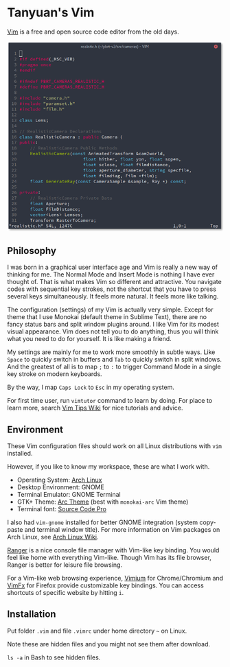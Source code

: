 # Tanyuan's Vim

[Vim](http://www.vim.org/) is a free and open source code editor from the old days.

![Vim Screenshot](screenshot.png)

## Philosophy

I was born in a graphical user interface age and Vim is really a new way of thinking for me. The Normal Mode and Insert Mode is nothing I have ever thought of. That is what makes Vim so different and attractive. You navigate codes with sequential key strokes, not the shortcut that you have to press several keys simultaneously. It feels more natural. It feels more like talking.

The configuration (settings) of my Vim is actually very simple. Except for theme that I use Monokai (default theme in Sublime Text), there are no fancy status bars and split window plugins around. I like Vim for its modest visual appearance. Vim does not tell you to do anything, thus you will think what you need to do for yourself. It is like making a friend.

My settings are mainly for me to work more smoothly in subtle ways. Like `Space` to quickly switch in buffers and `Tab` to quickly switch in split windows. And the greatest of all is to map `;` to `:` to trigger Command Mode in a single key stroke on modern keyboards.

By the way, I map `Caps Lock` to `Esc` in my operating system.

For first time user, run `vimtutor` command to learn by doing. For place to learn more, search [Vim Tips Wiki](http://vim.wikia.com/wiki/Vim_Tips_Wiki) for nice tutorials and advice.

## Environment

These Vim configuration files should work on all Linux distributions with `vim` installed.

However, if you like to know my workspace, these are what I work with.

- Operating System: [Arch Linux](https://www.archlinux.org/)
- Desktop Environment: GNOME
- Terminal Emulator: GNOME Terminal
- GTK+ Theme: [Arc Theme](https://github.com/horst3180/Arc-theme) (best with `monokai-arc` Vim theme)
- Terminal font: [Source Code Pro](https://github.com/adobe-fonts/source-code-pro)

I also had `vim-gnome` installed for better GNOME integration (system copy-paste and terminal window title). For more information on Vim packages on Arch Linux, see [Arch Linux Wiki](https://wiki.archlinux.org/index.php/Vim).

[Ranger](http://ranger.nongnu.org/) is a nice console file manager with Vim-like key binding. You would feel like home with everything Vim-like. Though Vim has its file browser, Ranger is better for leisure file browsing.

For a Vim-like web browsing experience, [Vimium](https://chrome.google.com/webstore/detail/vimium/dbepggeogbaibhgnhhndojpepiihcmeb) for Chrome/Chromium and [VimFx](https://addons.mozilla.org/zh-tw/firefox/addon/vimfx/) for Firefox provide customizable key bindings. You can access shortcuts of specific website by hitting `i`.

## Installation

Put folder `.vim` and file `.vimrc` under home directory `~` on Linux.

Note these are hidden files and you might not see them after download.

`ls -a` in Bash to see hidden files.
